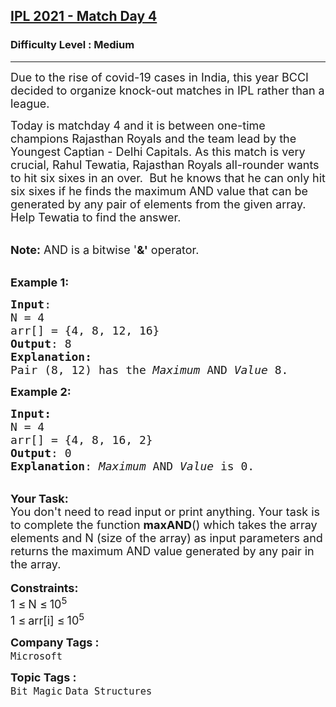 <h2><a href="https://www.geeksforgeeks.org/problems/ipl-2021-match-day-4--141634/1?page=6&category=Bit%20Magic&sortBy=submissions">IPL 2021 - Match Day 4</a></h2><h3>Difficulty Level : Medium</h3><hr><div class="problems_problem_content__Xm_eO"><p><span style="font-size:18px">Due to the rise of covid-19 cases in India, this year BCCI decided to organize knock-out matches in IPL rather than a league. </span></p>

<p><span style="font-size:18px">Today is matchday 4 and it is between one-time champions Rajasthan Royals and the team lead by the Youngest Captian - Delhi Capitals. As this match is very crucial, Rahul Tewatia, Rajasthan Royals all-rounder wants to hit six sixes in an over.&nbsp; But he knows that he can only hit six sixes if he finds the maximum AND value that can be generated by any pair of elements from the given array. Help Tewatia to find the answer.</span></p>

<p><br>
<span style="font-size:18px"><strong>Note:</strong> AND is a bitwise '<strong>&amp;'</strong> operator. </span></p>

<p><br>
<span style="font-size:18px"><strong>Example 1:</strong></span></p>

<pre><span style="font-size:18px"><strong>Input</strong>: 
N = 4</span>
<span style="font-size:18px">arr[] = {4, 8, 12, 16}
<strong>Output</strong>: 8<strong>
Explanation:
</strong>Pair (8, 12) has the <em>Maximum</em> AND <em>Value</em>&nbsp;8.</span>
</pre>

<p><span style="font-size:18px"><strong>Example 2:</strong></span></p>

<pre><span style="font-size:18px"><strong>Input:
</strong>N = 4</span>
<span style="font-size:18px">arr[] = {4, 8, 16, 2}
<strong>Output</strong>: 0
<strong>Explanation</strong>: <em>Maximum</em> AND <em>Value</em> is 0.</span></pre>

<div><br>
<span style="font-size:18px"><strong>Your Task:&nbsp;</strong></span></div>

<div><span style="font-size:18px">You don't need to read input or print anything. Your&nbsp;task is to complete the function <strong>maxAND</strong>() which takes the array elements and N (size of the array) as input parameters and returns the maximum AND value generated by any pair in the array. </span><br>
<br>
<span style="font-size:18px"><strong>Constraints:</strong></span><br>
<span style="font-size:18px">1 </span> <span style="font-size:18px">≤</span> <span style="font-size:18px"> N </span> <span style="font-size:18px">≤</span> <span style="font-size:18px"> 10<sup>5</sup></span><br>
<span style="font-size:18px">1 </span> <span style="font-size:18px">≤</span> <span style="font-size:18px"> arr[i] </span> <span style="font-size:18px">≤</span> <span style="font-size:18px"> 10<sup>5</sup></span></div>
</div><p><span style=font-size:18px><strong>Company Tags : </strong><br><code>Microsoft</code>&nbsp;<br><p><span style=font-size:18px><strong>Topic Tags : </strong><br><code>Bit Magic</code>&nbsp;<code>Data Structures</code>&nbsp;